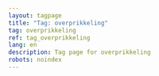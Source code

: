 ```yaml
---
layout: tagpage
title: "Tag: overprikkeling"
tag: overprikkeling
ref: tag_overprikkeling
lang: en
description: Tag page for overprikkeling
robots: noindex
---
```

